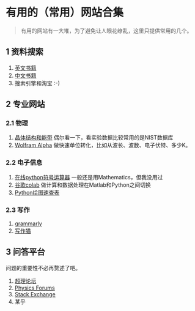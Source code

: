 # 有用的（常用）网站合集
> 有用的网站有一大堆，为了避免让人眼花缭乱，这里只提供常用的几个。

## 1 资料搜索
1. [英文书籍](http://libgen.rs/)
2. [中文书籍](https://www.toplinks.cc/s/)
3. 搜索引擎和淘宝 :-)

## 2 专业网站
### 2.1 物理
1. [晶体结构和能带](https://www.materialsproject.org/) 偶尔看一下，看实验数据比较常用的是NIST数据库
2. [Wolfram Alpha](https://www.wolframalpha.com/input/?i=plank+constant) 做快速单位转化，比如从波长、波数、电子伏特、多少K。

### 2.2 电子信息
1. [在线python符号运算器](https://live.sympy.org/) 一般还是用Mathematics，但我没用过
2. [谷歌colab](https://colab.research.google.com/) 做计算和数据处理在Matlab和Python之间切换
3. [Python绘图速查表](https://linqyuan.github.io/Information/Python/matplotlib_cheatsheets/cheatsheets.pdf)

### 2.3 写作
1. [grammarly](https://app.grammarly.com/)
2. [写作猫](https://xiezuocat.com/#/)

## 3 问答平台
问题的重要性不必再赘述了吧。
1. [超理论坛](https://chaoli.club/index.php/conversations/physics)
2. [Physics Forums](https://www.physicsforums.com/forums/atomic-and-condensed-matter.64/)
3. [Stack Exchange](https://physics.stackexchange.com/)
4. 某乎
